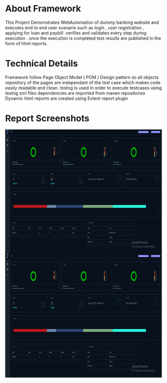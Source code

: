 # About Framework

This Project Demonstrates WebAutomation of dummy banking website and executes end to end user scenario such as login , user registration , applying for loan and paybill .verifies and validates every step during execution . once the execution is completed test results are published in the form of html reports.

# Technical Details

Framework follow Page Object Model ( POM ) Design pattern so all objects repository of the pages are independant of the test case which makes code easily readable and clean.
testng is used in order to execute testcases using testng xml files
dependencies are imported from maven repositories
Dynamic html reports are created using Extent report plugin

# Report Screenshots

<img src="https://github.com/bughunter7/HybridFramework/blob/master/Dashboard.PNG" height="400px" width="600px" alt="QA SHUBHAM" align="center">
<img src="https://github.com/bughunter7/HybridFramework/blob/master/Dashboard.PNG" height="400px" width="600px" alt="QA SHUBHAM" align="center">
